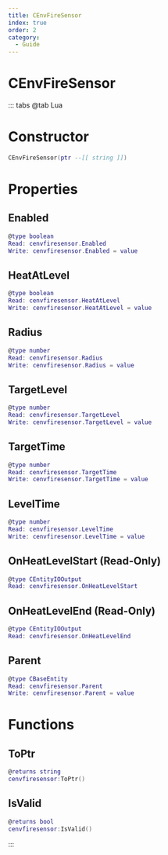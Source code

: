 ```yaml
---
title: CEnvFireSensor
index: true
order: 2
category:
  - Guide
---
```


# CEnvFireSensor

::: tabs
@tab Lua
# Constructor
```lua
CEnvFireSensor(ptr --[[ string ]])
```
# Properties
## Enabled 
```lua
@type boolean
Read: cenvfiresensor.Enabled
Write: cenvfiresensor.Enabled = value
```
## HeatAtLevel 
```lua
@type boolean
Read: cenvfiresensor.HeatAtLevel
Write: cenvfiresensor.HeatAtLevel = value
```
## Radius 
```lua
@type number
Read: cenvfiresensor.Radius
Write: cenvfiresensor.Radius = value
```
## TargetLevel 
```lua
@type number
Read: cenvfiresensor.TargetLevel
Write: cenvfiresensor.TargetLevel = value
```
## TargetTime 
```lua
@type number
Read: cenvfiresensor.TargetTime
Write: cenvfiresensor.TargetTime = value
```
## LevelTime 
```lua
@type number
Read: cenvfiresensor.LevelTime
Write: cenvfiresensor.LevelTime = value
```
## OnHeatLevelStart (Read-Only)
```lua
@type CEntityIOOutput
Read: cenvfiresensor.OnHeatLevelStart
```
## OnHeatLevelEnd (Read-Only)
```lua
@type CEntityIOOutput
Read: cenvfiresensor.OnHeatLevelEnd
```
## Parent 
```lua
@type CBaseEntity
Read: cenvfiresensor.Parent
Write: cenvfiresensor.Parent = value
```
# Functions
## ToPtr
```lua
@returns string
cenvfiresensor:ToPtr()
```
## IsValid
```lua
@returns bool
cenvfiresensor:IsValid()
```

:::